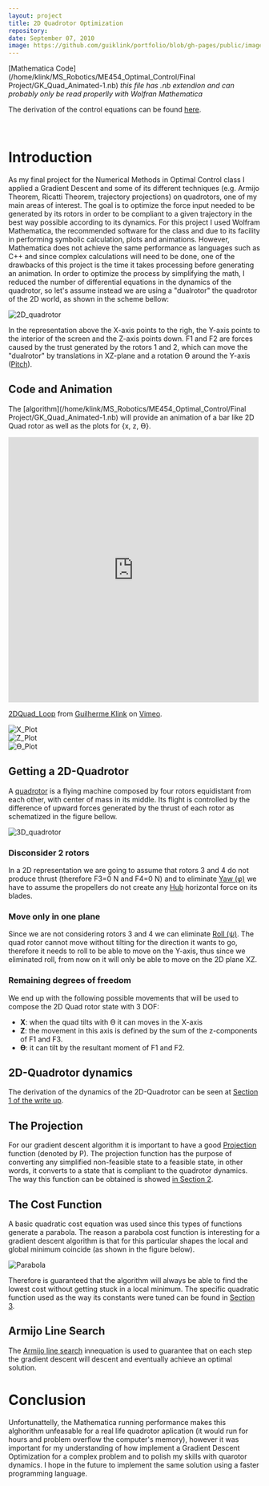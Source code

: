 ```yaml
---
layout: project
title: 2D Quadrotor Optimization
repository:
date: September 07, 2010
image: https://github.com/guiklink/portfolio/blob/gh-pages/public/images/2D_quad_opt/logo.png?raw=true
---
```


[Mathematica Code](/home/klink/MS_Robotics/ME454_Optimal_Control/Final Project/GK_Quad_Animated-1.nb) *this file has .nb extendion and can probably only be read properlly with Wolfran Mathematica*

The derivation of the control equations can be found [here](https://github.com/guiklink/portfolio/blob/gh-pages/public/Documents/2D_Quad/write_up.pdf).

<article></article><br/>

# Introduction
As my final project for the Numerical Methods in Optimal Control class I applied a Gradient Descent and some of its different techniques (e.g. Armijo Theorem, Ricatti Theorem, trajectory projections) on quadrotors, one of my main areas of interest. The goal is to optimize the force input needed to be generated by its rotors in order to be compliant to a given trajectory in the best way possible according to its dynamics. 
For this project I used Wolfram Mathematica, the recommended software for the class and due to its facility in performing symbolic calculation, plots and animations. However, Mathematica does not achieve the same performance as languages such as C++ and since complex calculations will need to be done, one of the drawbacks of this project is the time it takes processing before generating an animation. In order to optimize the process by simplifying the math, I reduced the number of differential equations in the dynamics of the quadrotor, so let's assume instead we are using a "dualrotor" the quadrotor of the 2D world, as shown in the scheme bellow:

![2D_quadrotor](https://github.com/guiklink/portfolio/blob/gh-pages/public/images/2D_quad_opt/2dQuad_1.png?raw=true)

In the representation above the X-axis points to the righ, the Y-axis points to the interior of the screen and the Z-axis points down. F1 and F2 are forces caused by the trust generated by the rotors 1 and 2, which can move the "dualrotor" by translations in XZ-plane and a rotation ϴ around the Y-axis ([Pitch](https://en.wikipedia.org/wiki/Flight_dynamics#/media/File:Yaw_Axis_Corrected.svg)).

## Code and Animation 
The [algorithm](/home/klink/MS_Robotics/ME454_Optimal_Control/Final Project/GK_Quad_Animated-1.nb) will provide an animation of a bar like 2D Quad rotor as well as the plots for {x, z, ϴ}.

<iframe src="https://player.vimeo.com/video/138922599" width="500" height="529" frameborder="0" webkitallowfullscreen mozallowfullscreen allowfullscreen></iframe> <p><a href="https://vimeo.com/138922599">2DQuad_Loop</a> from <a href="https://vimeo.com/user43396191">Guilherme Klink</a> on <a href="https://vimeo.com">Vimeo</a>.</p>

![X_Plot](https://github.com/guiklink/portfolio/blob/gh-pages/public/images/2D_quad_opt/x_plot.png?raw=true)   
![Z_Plot](https://github.com/guiklink/portfolio/blob/gh-pages/public/images/2D_quad_opt/z_plot.png?raw=true)   
![ϴ_Plot](https://github.com/guiklink/portfolio/blob/gh-pages/public/images/2D_quad_opt/delta_plot.png?raw=true)   

## Getting a 2D-Quadrotor
A [quadrotor](https://github.com/guiklink/portfolio/blob/gh-pages/public/images/flying_robots/crazy_flie.JPG?raw=true) is a flying machine composed by four rotors equidistant from each other, with center of mass in its middle. Its flight is controlled by the difference of upward forces generated by the thrust of each rotor as schematized in the figure bellow.

![3D_quadrotor](https://github.com/guiklink/portfolio/blob/gh-pages/public/images/2D_quad_opt/2dQuad_2.png?raw=true)

### Disconsider 2 rotors
In a 2D representation we are going to assume that rotors 3 and 4 do not produce thrust (therefore F3=0 N and F4=0 N) and to eliminate [Yaw (φ)](https://en.wikipedia.org/wiki/Flight_dynamics#/media/File:Yaw_Axis_Corrected.svg) we have to assume the propellers do not create any [Hub]() horizontal force on its blades.

### Move only in one plane
Since we are not considering rotors 3 and 4 we can eliminate [Roll (ψ)](https://en.wikipedia.org/wiki/Flight_dynamics#/media/File:Yaw_Axis_Corrected.svg). The quad rotor cannot move without tilting for the direction it wants to go, therefore it needs to roll to be able to move on the Y-axis, thus since we eliminated roll, from now on it will only be able to move on the 2D plane XZ.

### Remaining degrees of freedom
We end up with the following possible movements that will be used to compose the 2D Quad rotor state with 3 DOF:

* **X**: when the quad tilts with ϴ it can moves in the X-axis
* **Z**: the movement in this axis is defined by the sum of the z-components of F1 and F3.
* **ϴ**: it can tilt by the resultant moment of F1 and F2.  

## 2D-Quadrotor dynamics
The derivation of the dynamics of the 2D-Quadrotor can be seen at [Section 1 of the write up](https://github.com/guiklink/portfolio/blob/gh-pages/public/Documents/2D_Quad/write_up.pdf).  

## The Projection
For our gradient descent algorithm it is important to have a good [Projection](https://en.wikipedia.org/wiki/Gradient_descent) function (denoted by P). The projection function has the purpose of converting any simplified non-feasible state to a feasible state, in other words, it converts to a state that is compliant to the quadrotor dynamics. The way this function can be obtained is showed [in Section 2](https://github.com/guiklink/portfolio/blob/gh-pages/public/Documents/2D_Quad/write_up.pdf).  

## The Cost Function
A basic quadratic cost equation was used since this types of functions generate a parabola. The reason a parabola cost function is interesting for a gradient descent algorithm is that for this particular shapes the local and global minimum coincide (as shown in the figure below).

![Parabola](https://github.com/guiklink/portfolio/blob/gh-pages/public/images/2D_quad_opt/quadratic_func.png?raw=true)

Therefore is guaranteed that the algorithm will always be able to find the lowest cost without getting stuck in a local minimum. The specific quadratic function used as the way its constants were tuned can be found in [Section 3](https://github.com/guiklink/portfolio/blob/gh-pages/public/Documents/2D_Quad/write_up.pdf). 

## Armijo Line Search
The [Armijo line search](https://en.wikipedia.org/wiki/Backtracking_line_search) innequation is used to guarantee that on each step the gradient descent will descent and eventually achieve an optimal solution.

# Conclusion
Unfortunattelly, the Mathematica running performance makes this alghorithm unfeasable for a real life quadrotor aplication (it would run for hours and problem overflow the computer's memory), however it was important for my understanding of how implement a Gradient Descent Optimization for a complex problem and to polish my skills with quarotor dynamics. I hope in the future to implement the same solution using a faster programming language.  
